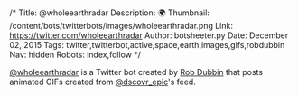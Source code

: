 /*
Title: @wholeearthradar
Description: 🌍 
Thumbnail: /content/bots/twitterbots/images/wholeearthradar.png
Link: https://twitter.com/wholeearthradar
Author: botsheeter.py
Date: December 02, 2015
Tags: twitter,twitterbot,active,space,earth,images,gifs,robdubbin
Nav: hidden
Robots: index,follow
*/

[@wholeearthradar](https://twitter.com/wholeearthradar) is a Twitter bot created by [Rob Dubbin](https://twitter.com/robdubbin) that posts animated GIFs created from [@dscovr_epic](/bots/twitterbots/dscovr_epic/)'s feed.

